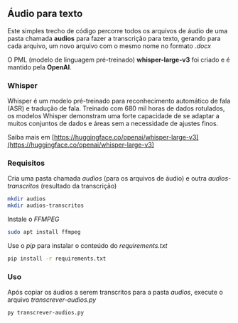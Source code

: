 ## Áudio para texto

Este simples trecho de código percorre todos os arquivos de áudio de uma pasta chamada **audios** para fazer a transcrição para texto, 
gerando para cada arquivo, um novo arquivo com o mesmo nome no formato _.docx_

O PML (modelo de linguagem pré-treinado) **whisper-large-v3** foi criado e é mantido pela **OpenAI**.

### Whisper
Whisper é um modelo pré-treinado para reconhecimento automático de fala (ASR) e tradução de fala. 
Treinado com 680 mil horas de dados rotulados, os modelos Whisper demonstram uma forte capacidade de se adaptar a muitos conjuntos de dados e áreas sem a necessidade de ajustes finos.

Saiba mais em [https://huggingface.co/openai/whisper-large-v3](https://huggingface.co/openai/whisper-large-v3)

### Requisitos

Cria uma pasta chamada _audios_ (para os arquivos de áudio) e outra _audios-transcritos_ (resultado da transcrição)

```bash
mkdir audios
mkdir audios-transcritos
```
Instale o _FFMPEG_

```bash
sudo apt install ffmpeg
```
Use o _pip_ para instalar o conteúdo do _requirements.txt_

```bash
pip install -r requirements.txt
```

### Uso

Após copiar os áudios a serem transcritos para a pasta _audios_, execute o arquivo _transcrever-audios.py_

```bash
py transcrever-audios.py
```
